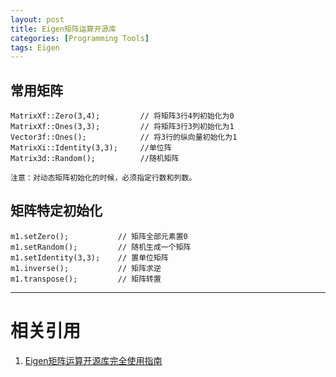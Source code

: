 ```yaml
---
layout: post
title: Eigen矩阵运算开源库
categories: [Programming Tools]
tags: Eigen
---
```


## 常用矩阵
```
MatrixXf::Zero(3,4);         // 将矩阵3行4列初始化为0
MatrixXf::Ones(3,3);         // 将矩阵3行3列初始化为1
Vector3f::Ones();            // 将3行的纵向量初始化为1
MatrixXi::Identity(3,3);     //单位阵
Matrix3d::Random();          //随机矩阵

注意：对动态矩阵初始化的时候，必须指定行数和列数。
```

## 矩阵特定初始化
```
m1.setZero();           // 矩阵全部元素置0 
m1.setRandom();         // 随机生成一个矩阵 
m1.setIdentity(3,3);    // 置单位矩阵 
m1.inverse();           // 矩阵求逆 
m1.transpose();         // 矩阵转置 
```


---
# 相关引用
1. [Eigen矩阵运算开源库完全使用指南](https://www.e-learn.cn/content/qita/781840)